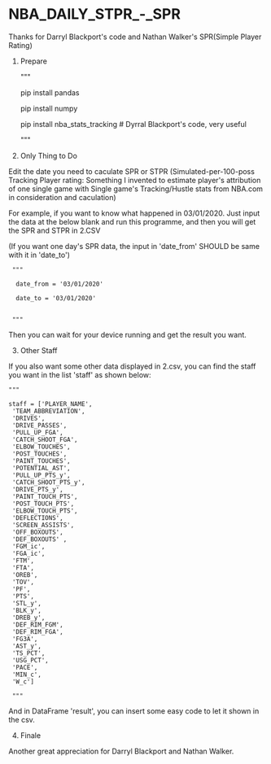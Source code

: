 # NBA_DAILY_STPR_-_SPR
Thanks for Darryl Blackport's code and Nathan Walker's SPR(Simple Player Rating)

1. Prepare

      """
     
      pip install pandas

      pip install numpy

      pip install nba_stats_tracking    # Dyrral Blackport's code, very useful
     
      """

2. Only Thing to Do

Edit the date you need to caculate SPR or STPR (Simulated-per-100-poss Tracking Player rating: Something I invented to estimate player's attribution of one single game with Single game's Tracking/Hustle stats from NBA.com in consideration and caculation)

For example, if you want to know what happened in 03/01/2020. Just input the data at the below blank and run this programme, and then you will get the SPR and STPR in 2.CSV

(If you want one day's SPR data, the input in 'date_from' SHOULD be same with it in 'date_to')

     """

      date_from = '03/01/2020'

      date_to = '03/01/2020'


     """

Then you can wait for your device running and get the result you want.

3. Other Staff

If you also want some other data displayed in 2.csv, you can find the staff you want in the list 'staff' as shown below:

    """

    staff = ['PLAYER_NAME',
     'TEAM_ABBREVIATION',
     'DRIVES',
     'DRIVE_PASSES',
     'PULL_UP_FGA',
     'CATCH_SHOOT_FGA',
     'ELBOW_TOUCHES',
     'POST_TOUCHES',
     'PAINT_TOUCHES',
     'POTENTIAL_AST',
     'PULL_UP_PTS_y',
     'CATCH_SHOOT_PTS_y',
     'DRIVE_PTS_y',
     'PAINT_TOUCH_PTS',
     'POST_TOUCH_PTS',
     'ELBOW_TOUCH_PTS',
     'DEFLECTIONS',
     'SCREEN_ASSISTS',
     'OFF_BOXOUTS',
     'DEF_BOXOUTS' ,
     'FGM_ic',
     'FGA_ic',
     'FTM',
     'FTA',
     'OREB',
     'TOV',
     'PF',
     'PTS',
     'STL_y',
     'BLK_y',
     'DREB_y',
     'DEF_RIM_FGM',
     'DEF_RIM_FGA',
     'FG3A',
     'AST_y',
     'TS_PCT',
     'USG_PCT',
     'PACE',
     'MIN_c',
     'W_c']
     
     """
     
And in DataFrame 'result', you can insert some easy code to let it shown in the csv.
     
4. Finale
     
Another great appreciation for Darryl Blackport and Nathan Walker.
     
